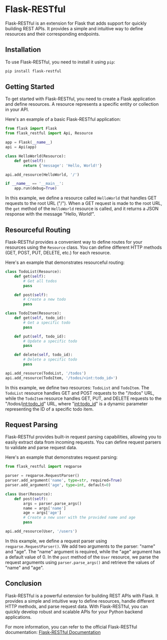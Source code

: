 # Flask-RESTful

Flask-RESTful is an extension for Flask that adds support for quickly building REST APIs. It provides a simple and intuitive way to define resources and their corresponding endpoints.

## Installation

To use Flask-RESTful, you need to install it using `pip`:

```bash
pip install flask-restful
```

## Getting Started

To get started with Flask-RESTful, you need to create a Flask application and define resources. A resource represents a specific entity or collection in your API.

Here's an example of a basic Flask-RESTful application:

```python
from flask import Flask
from flask_restful import Api, Resource

app = Flask(__name__)
api = Api(app)

class HelloWorld(Resource):
    def get(self):
        return {'message': 'Hello, World!'}

api.add_resource(HelloWorld, '/')

if __name__ == '__main__':
    app.run(debug=True)
```

In this example, we define a resource called `HelloWorld` that handles GET requests to the root URL ("/"). When a GET request is made to the root URL, the `get` method of the `HelloWorld` resource is called, and it returns a JSON response with the message "Hello, World!".

## Resourceful Routing

Flask-RESTful provides a convenient way to define routes for your resources using the `Resource` class. You can define different HTTP methods (GET, POST, PUT, DELETE, etc.) for each resource.

Here's an example that demonstrates resourceful routing:

```python
class TodoList(Resource):
    def get(self):
        # Get all todos
        pass

    def post(self):
        # Create a new todo
        pass

class TodoItem(Resource):
    def get(self, todo_id):
        # Get a specific todo
        pass

    def put(self, todo_id):
        # Update a specific todo
        pass

    def delete(self, todo_id):
        # Delete a specific todo
        pass

api.add_resource(TodoList, '/todos')
api.add_resource(TodoItem, '/todos/<int:todo_id>')
```

In this example, we define two resources: `TodoList` and `TodoItem`. The `TodoList` resource handles GET and POST requests to the "/todos" URL, while the `TodoItem` resource handles GET, PUT, and DELETE requests to the "/todos/<int:todo_id>" URL, where "<int:todo_id>" is a dynamic parameter representing the ID of a specific todo item.

## Request Parsing

Flask-RESTful provides built-in request parsing capabilities, allowing you to easily extract data from incoming requests. You can define request parsers to validate and parse request data.

Here's an example that demonstrates request parsing:

```python
from flask_restful import reqparse

parser = reqparse.RequestParser()
parser.add_argument('name', type=str, required=True)
parser.add_argument('age', type=int, default=0)

class User(Resource):
    def post(self):
        args = parser.parse_args()
        name = args['name']
        age = args['age']
        # Create a new user with the provided name and age
        pass

api.add_resource(User, '/users')
```

In this example, we define a request parser using `reqparse.RequestParser()`. We add two arguments to the parser: "name" and "age". The "name" argument is required, while the "age" argument has a default value of 0. In the `post` method of the `User` resource, we parse the request arguments using `parser.parse_args()` and retrieve the values of "name" and "age".

## Conclusion

Flask-RESTful is a powerful extension for building REST APIs with Flask. It provides a simple and intuitive way to define resources, handle different HTTP methods, and parse request data. With Flask-RESTful, you can quickly develop robust and scalable APIs for your Python backend applications.

For more information, you can refer to the official Flask-RESTful documentation: [Flask-RESTful Documentation](https://flask-restful.readthedocs.io/)